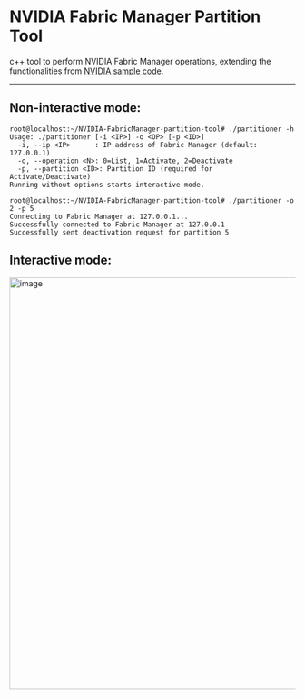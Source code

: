 # NVIDIA Fabric Manager Partition Tool

c++ tool to perform NVIDIA Fabric Manager operations, extending the functionalities from [NVIDIA sample code](https://docs.nvidia.com/datacenter/tesla/fabric-manager-user-guide/index.html#sample-code).

---
## Non-interactive mode:
```
root@localhost:~/NVIDIA-FabricManager-partition-tool# ./partitioner -h
Usage: ./partitioner [-i <IP>] -o <OP> [-p <ID>]
  -i, --ip <IP>      : IP address of Fabric Manager (default: 127.0.0.1)
  -o, --operation <N>: 0=List, 1=Activate, 2=Deactivate
  -p, --partition <ID>: Partition ID (required for Activate/Deactivate)
Running without options starts interactive mode.
```

```
root@localhost:~/NVIDIA-FabricManager-partition-tool# ./partitioner -o 2 -p 5
Connecting to Fabric Manager at 127.0.0.1...
Successfully connected to Fabric Manager at 127.0.0.1
Successfully sent deactivation request for partition 5
```



## Interactive mode:
<img width="952" height="725" alt="image" src="https://github.com/user-attachments/assets/287d6500-9348-47ea-85a0-f9a325bfadcf" />
